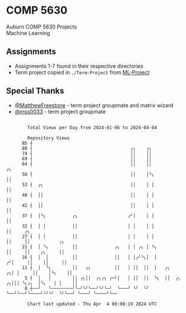 # COMP 5630
Auburn COMP 5630 Projects  
Machine Learning

## Assignments
- Assignments 1-7 found in their respective directories
- Term project copied in `./Term-Project` from [ML-Project](https://github.com/wumphlett/ML-Project)

## Special Thanks
- [@MatthewFreestone](https://github.com/MatthewFreestone) - term project groupmate and matrix wizard
- [@mss0033](https://github.com/mss0033) - term project groupmate

```

        Total Views per Day from 2024-01-06 to 2024-04-04

        Repository Views
      85 ┼
      80 ┤                                     ╭╮    ╭╮
      74 ┤                                     ││    ││
      69 ┤                                     ││    ││
      64 ┤                                     ││    ││                    ╭╮
      58 ┤                                     ││    │╰╮                   ││
      53 ┤  ╭╮                                 ││    │ │                   ││
      48 ┤  ││                                 ││    │ │                   ││
      42 ┤  ││                                 ││    │ │                   ││
      37 ┤  │╰╮          ╭╮                   ╭╯│    │ │                   ││
      32 ┤  │ │          ││                   │ │    │ │                   ││     ╭╮
      27 ┤  │ │          ││                   │ │    │ │                   ││     ││           ╭╮
      21 ┤  │ ╰╮         ││              ╭╮   │ │ ╭╮ │ ╰╮                  ││     ││    ╭╮     ││
      16 ┤  │  │         ││              ││   │ │╭╯╰╮│  │                 ╭╯│     ││    ││     ││
      11 ┤  │  ╰╮        ││   ╭╮         ││   │ ││  ││  │   ╭╮          ╭╮│ │     ││    │╰╮    ││
       5 ┤  │   │        ││ ╭╮││  ╭╮╭╮ ╭─╯│   │ ││  ││  ╰╮  ││  ╭╮    ╭╮│││ ╰╮╭╮  │╰╮   │ │    ││
       0 ┼──╯   ╰────────╯╰─╯╰╯╰──╯╰╯╰─╯  ╰───╯ ╰╯  ╰╯   ╰──╯╰──╯╰────╯╰╯╰╯  ╰╯╰──╯ ╰───╯ ╰────╯╰──

        Chart last updated - Thu Apr  4 00:00:19 2024 UTC
        
```

